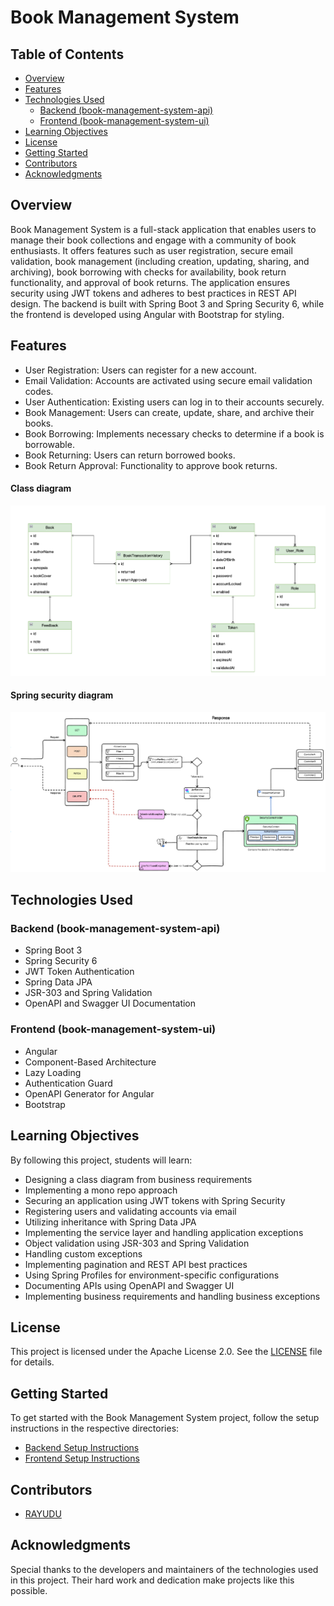 # Book Management System

## Table of Contents

- [Overview](#overview)
- [Features](#features)
- [Technologies Used](#technologies-used)
    - [Backend (book-management-system-api)](#backend-book-management-system-api)
    - [Frontend (book-management-system-ui)](#frontend-book-management-system-ui)
- [Learning Objectives](#learning-objectives)
- [License](#license)
- [Getting Started](#getting-started)
- [Contributors](#contributors)
- [Acknowledgments](#acknowledgments)

## Overview

Book Management System is a full-stack application that enables users to manage their book collections and engage with a community of book enthusiasts. It offers features such as user registration, secure email validation, book management (including creation, updating, sharing, and archiving), book borrowing with checks for availability, book return functionality, and approval of book returns. The application ensures security using JWT tokens and adheres to best practices in REST API design. The backend is built with Spring Boot 3 and Spring Security 6, while the frontend is developed using Angular with Bootstrap for styling.

## Features

- User Registration: Users can register for a new account.
- Email Validation: Accounts are activated using secure email validation codes.
- User Authentication: Existing users can log in to their accounts securely.
- Book Management: Users can create, update, share, and archive their books.
- Book Borrowing: Implements necessary checks to determine if a book is borrowable.
- Book Returning: Users can return borrowed books.
- Book Return Approval: Functionality to approve book returns.

#### Class diagram
![Class diagram](screenshots/class-diagram.png)

#### Spring security diagram
![Security diagram](screenshots/security.png)

## Technologies Used

### Backend (book-management-system-api)

- Spring Boot 3
- Spring Security 6
- JWT Token Authentication
- Spring Data JPA
- JSR-303 and Spring Validation
- OpenAPI and Swagger UI Documentation

### Frontend (book-management-system-ui)

- Angular
- Component-Based Architecture
- Lazy Loading
- Authentication Guard
- OpenAPI Generator for Angular
- Bootstrap

## Learning Objectives

By following this project, students will learn:

- Designing a class diagram from business requirements
- Implementing a mono repo approach
- Securing an application using JWT tokens with Spring Security
- Registering users and validating accounts via email
- Utilizing inheritance with Spring Data JPA
- Implementing the service layer and handling application exceptions
- Object validation using JSR-303 and Spring Validation
- Handling custom exceptions
- Implementing pagination and REST API best practices
- Using Spring Profiles for environment-specific configurations
- Documenting APIs using OpenAPI and Swagger UI
- Implementing business requirements and handling business exceptions
  
## License

This project is licensed under the Apache License 2.0. See the [LICENSE](LICENSE) file for details.

## Getting Started

To get started with the Book Management System project, follow the setup instructions in the respective directories:

- [Backend Setup Instructions](/book-management-system-api/README.md)
- [Frontend Setup Instructions](/book-management-system-ui/README.md)

## Contributors

- [RAYUDU](https://github.com/rayudu2107)

## Acknowledgments

Special thanks to the developers and maintainers of the technologies used in this project. Their hard work and dedication make projects like this possible.
